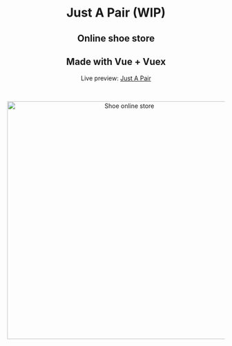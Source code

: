 <h1 align="center">Just A Pair (WIP)</h1>
<h2 align="center">Online shoe store</h2>
<h2 align="center">Made with Vue + Vuex</h2>
<p align="center">Live preview: <a href="https://just-a-pair.firebaseapp.com/">Just A Pair</a></p><br>
<p align="center">
<img src="https://user-images.githubusercontent.com/12295765/48082726-9cdf9100-e1f3-11e8-85f5-9ff275e3ac89.png" width="550" alt="Shoe online store">
</p>
